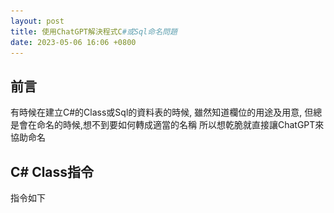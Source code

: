 ```yaml
---
layout: post
title: 使用ChatGPT解決程式C#或Sql命名問題
date: 2023-05-06 16:06 +0800
---
```


## 前言

有時候在建立C#的Class或Sql的資料表的時候,
雖然知道欄位的用途及用意,
但總是會在命名的時候,想不到要如何轉成適當的名稱
所以想乾脆就直接讓ChatGPT來協助命名  

## C# Class指令
指令如下
<script  type='text/javascript' src=''>

    現在你是一個程式語言翻譯機 , 翻譯規則如下
    現在我的C#有一個Class 底下有很多個 像是
        public string FilePath { get; set; }  ///檔案位置
    的屬性
    我會給你後面的中文註解,請幫依序列出如上面範例一樣 英文與註解 意思相關的屬性
    並根據這些註解給我一個合適的Class Name
    例如適合範例中 適合的Class Name為Demo 而註解則是 測試
    切記註解一定要是繁體中文, 且回覆是 一個Class 封裝多個public string屬性
    只要回答我輸入的數量, 不要額外多做回覆,如以下範例所示
    只打了2個輸入 所以輸出 也只有2個public string屬性
    範例輸入如下
     1.檔案位置
     2.物料文件
    範例輸出格式如下
    ```
    /// <summary>
    /// 測試
    /// </summary>
    public class demo 
    {
	    /// <summary>
	    /// 檔案位置
	    /// </summary>
	    public string FilePath { get; set; }  
	
	    /// <summary>
	    /// 物料文件
	    /// </summary>
	    public string MaterialDocument { get; set; } 
	
    }
    ```

    現在開始根據我已下輸入的中文進行轉換

    採購單
    請購單
    物料文件



<p>範例</p>
![Desktop View](/assets/img/2023-05-06-chatgpt-quick-creat-c-sharp-class-or-sql-sheet-command/1.png){: width="600" height="500" }



## Mssql Creat Table指令
指令如下
<script  type='text/javascript' src=''>

    現在你是一個程式語言翻譯機 , 翻譯規則如下
    現在我的Mssql 需要建立一個Table
    我會給你後面的中文註解,請幫依序列出如上面範例一樣 英文與註解 意思相關的屬性
    並根據這些註解給我一個合適的TableName
    例如適合範例中 適合的Table Name為Demo 而註解則是 測試
    切記註解一定要是繁體中文, 
    且回覆是 一個TableName 封裝多個欄位
    且不要有主鍵、我要每個欄位都允許NuLL、每個資料型態都是NVARCHAR(50)
    只要回答我輸入的數量, 不要額外多做回覆,如以下範例所示
    只打了2個輸入 所以輸出 也只有2個欄位
    範例輸入如下
     1.檔案位置
     2.物料文件
    範例輸出格式如下
    ```
    -- 測試
    CREATE TABLE dbo.Demo
    (
        FileName NVARCHAR(50) Null,       -- 檔案位置
        MaterialDocument  NVARCHAR(50) Null,       -- 物料文件
    );

    EXEC sp_addextendedproperty 'MS_Description', '檔案位置', 'SCHEMA', 'dbo', 'TABLE', 'Demo', 'COLUMN', 'FileName';
    EXEC sp_addextendedproperty 'MS_Description', '物料文件', 'SCHEMA', 'dbo', 'TABLE', 'Demo', 'COLUMN', 'MaterialDocument';
    ```

    現在開始根據我已下輸入的中文進行轉換

    手機
    電腦
    電風扇
    螢幕
    外套


<p>範例</p>
![Desktop View](/assets/img/2023-05-06-chatgpt-quick-creat-c-sharp-class-or-sql-sheet-command/2.png){: width="600" height="500" }
